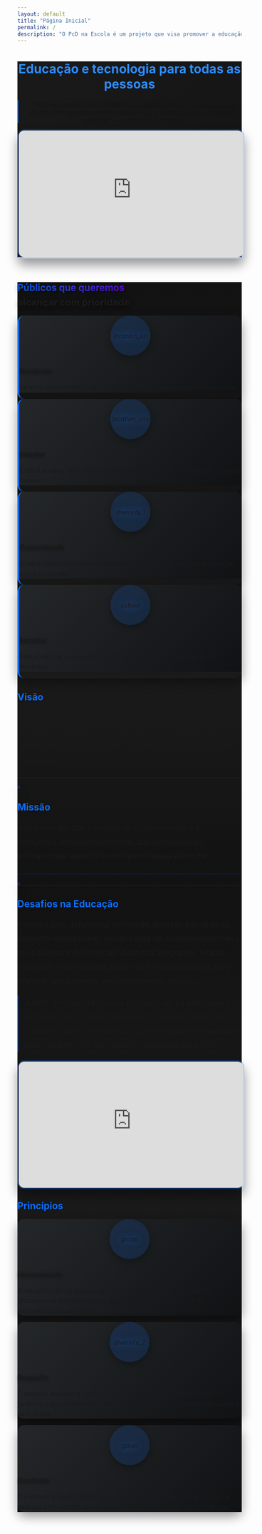 ```yaml
---
layout: default
title: "Página Inicial"
permalink: /
description: "O PcD na Escola é um projeto que visa promover a educação e tecnologia para todas as pessoas, com foco na acessibilidade e inclusão de pessoas com deficiência."
---
```

<header class="py-5" role="banner" style="background: linear-gradient(145deg, #1a1a1a, #121212); border-bottom: 3px solid rgba(13,110,253,0.2);">
    <div class="container px-5">
        <div class="row gx-5 align-items-center justify-content-center">
            <div class="col-lg-8 col-xl-7 col-xxl-6">
                <div class="my-5 text-center text-xl-start">
                    <h1 class="display-3 fw-bold text-white mb-4" style="text-shadow: 0 1px 3px rgba(0,0,0,0.3);">
                        <span style="color: #2e8cff; display: block;">Educação e tecnologia para todas as pessoas</span>
                    </h1>
                    <p class="lead fw-normal text-white-50 mb-4" style="font-style: italic; border-left: 3px solid rgba(13,110,253,0.5); padding-left: 15px; text-shadow: 0 1px 2px rgba(0,0,0,0.3);">
                        "Para as pessoas sem deficiência, a tecnologia torna as coisas mais fáceis. Para as pessoas com deficiência, a tecnologia torna as coisas possíveis" — Mary Pat Rabanaugh
                    </p>
                </div>
            </div>
            <div class="col-xl-5 col-xxl-6 text-center" title="video">            
                <div style="position:relative;padding-top:56.25%;">
                    <iframe id="panda-7c9d8bd5-13eb-4732-b47d-6886351f4593" 
                            src="https://player-vz-480faebf-94f.tv.pandavideo.com.br/embed/?v=7c9d8bd5-13eb-4732-b47d-6886351f4593" 
                            style="border:none;position:absolute;top:0;left:0;border-radius:15px;box-shadow:0 15px 25px rgba(0,0,0,0.4); border: 3px solid rgba(13,110,253,0.3);" 
                            allow="accelerometer;gyroscope;autoplay;encrypted-media;picture-in-picture" 
                            allowfullscreen=true 
                            width="100%" 
                            height="100%" 
                            fetchpriority="high">
                    </iframe>
                </div>
            </div>
        </div>
    </div>
</header>

<section class="py-5" role="region" aria-labelledby="target-audiences" style="background: linear-gradient(to bottom, #121212, #1a1a1a);">
    <div class="container px-5">
        <h2 id="target-audiences" class="fw-bolder mb-5 text-center display-2" style="text-shadow: 0 2px 10px rgba(0,0,0,0.5);">
            <span class="text-gradient" style="background: linear-gradient(to right, #0d6efd, #6610f2); -webkit-background-clip: text; -webkit-text-fill-color: transparent;">Públicos que queremos</span>
            <span class="text-primary" style="display: block; margin-top: 0.5rem; font-weight: 800;">alcançar com prioridade</span>
        </h2>
        <div class="row gx-5 justify-content-center">
            <div class="col-lg-3 mb-5">
                <div class="card h-100 shadow border-0 bg-dark hover-lift" style="border-radius: 15px; transition: all 0.3s ease; box-shadow: 0 10px 25px rgba(0,0,0,0.4); overflow: hidden; border-left: 4px solid #0d6efd; transform: translateY(0); &:hover { transform: translateY(-10px); }">
                    <div class="card-body p-4 text-center" style="background: linear-gradient(135deg, #242729, #101214);">
                        <div style="width: 90px; height: 90px; margin: 0 auto 1.5rem; background: rgba(13,110,253,0.15); border-radius: 50%; display: flex; align-items: center; justify-content: center; box-shadow: 0 5px 15px rgba(0,0,0,0.3);">
                            <i class="material-icons text-primary fs-1" aria-hidden="true" style="filter: drop-shadow(0 0 8px rgba(13,110,253,0.7));">location_on</i>
                        </div>
                        <h3 class="fw-bold text-white h4" style="margin-bottom: 1rem; text-shadow: 0 2px 5px rgba(0,0,0,0.3);">Nordeste</h3>
                        <p class="text-white-50 mb-0" style="line-height: 1.6;">Há mais pessoas com deficiência fora da escola do que a média nacional.</p>
                    </div>
                </div>
            </div>
            <div class="col-lg-3 mb-5">
                <div class="card h-100 shadow border-0 bg-dark hover-lift" style="border-radius: 15px; transition: all 0.3s ease; box-shadow: 0 10px 25px rgba(0,0,0,0.4); overflow: hidden; border-left: 4px solid #0d6efd; transform: translateY(0); &:hover { transform: translateY(-10px); }">
                    <div class="card-body p-4 text-center" style="background: linear-gradient(135deg, #242729, #101214);">
                        <div style="width: 90px; height: 90px; margin: 0 auto 1.5rem; background: rgba(13,110,253,0.15); border-radius: 50%; display: flex; align-items: center; justify-content: center; box-shadow: 0 5px 15px rgba(0,0,0,0.3);">
                            <i class="material-icons text-primary fs-1" aria-hidden="true" style="filter: drop-shadow(0 0 8px rgba(13,110,253,0.7));">location_city</i>
                        </div>
                        <h3 class="fw-bold text-white h4" style="margin-bottom: 1rem; text-shadow: 0 2px 5px rgba(0,0,0,0.3);">Interior</h3>
                        <p class="text-white-50 mb-0" style="line-height: 1.6;">É difícil acessar informações especializadas porque fica longe dos grandes centros.</p>
                    </div>
                </div>
            </div>
            <div class="col-lg-3 mb-5">
                <div class="card h-100 shadow border-0 bg-dark hover-lift" style="border-radius: 15px; transition: all 0.3s ease; box-shadow: 0 10px 25px rgba(0,0,0,0.4); overflow: hidden; border-left: 4px solid #0d6efd; transform: translateY(0); &:hover { transform: translateY(-10px); }">
                    <div class="card-body p-4 text-center" style="background: linear-gradient(135deg, #242729, #101214);">
                        <div style="width: 90px; height: 90px; margin: 0 auto 1.5rem; background: rgba(13,110,253,0.15); border-radius: 50%; display: flex; align-items: center; justify-content: center; box-shadow: 0 5px 15px rgba(0,0,0,0.3);">
                            <i class="material-icons text-primary fs-1" aria-hidden="true" style="filter: drop-shadow(0 0 8px rgba(13,110,253,0.7));">diversity_1</i>
                        </div>
                        <h3 class="fw-bold text-white h4" style="margin-bottom: 1rem; text-shadow: 0 2px 5px rgba(0,0,0,0.3);">Comunidade</h3>
                        <p class="text-white-50 mb-0" style="line-height: 1.6;">O capacitismo acontece em todos os lugares e combater isso precisa de ações conjuntas.</p>
                    </div>
                </div>
            </div>
            <div class="col-lg-3 mb-5">
                <div class="card h-100 shadow border-0 bg-dark hover-lift" style="border-radius: 15px; transition: all 0.3s ease; box-shadow: 0 10px 25px rgba(0,0,0,0.4); overflow: hidden; border-left: 4px solid #0d6efd; transform: translateY(0); &:hover { transform: translateY(-10px); }">
                    <div class="card-body p-4 text-center" style="background: linear-gradient(135deg, #242729, #101214);">
                        <div style="width: 90px; height: 90px; margin: 0 auto 1.5rem; background: rgba(13,110,253,0.15); border-radius: 50%; display: flex; align-items: center; justify-content: center; box-shadow: 0 5px 15px rgba(0,0,0,0.3);">
                            <i class="material-icons text-primary fs-1" aria-hidden="true" style="filter: drop-shadow(0 0 8px rgba(13,110,253,0.7));">school</i>
                        </div>
                        <h3 class="fw-bold text-white h4" style="margin-bottom: 1rem; text-shadow: 0 2px 5px rgba(0,0,0,0.3);">Escolas</h3>
                        <p class="text-white-50 mb-0" style="line-height: 1.6;">Para colaborar com a comunidade escolar, docentes, estudantes e familiares.</p>
                    </div>
                </div>
            </div>
        </div>
    </div>
</section>

<section class="py-5" role="region" aria-labelledby="vision-mission" style="background: linear-gradient(to bottom, #1a1a1a, #121212); border-top: 1px solid rgba(255,255,255,0.05);">
    <div class="container px-5">
        <div class="row gx-5 mb-5">
            <div class="col-lg-6">
                <div class="position-relative mb-5">
                    <h2 id="vision" class="fw-bolder mb-3 display-6" style="color: #0d6efd; text-shadow: 0 2px 5px rgba(0,0,0,0.3);">Visão</h2>
                    <p class="lead fw-normal text-muted mb-4" style="line-height: 1.8; font-size: 1.1rem; border-bottom: 1px solid rgba(13,110,253,0.2); padding-bottom: 1.5rem;">
                        Queremos ser um lugar excelente para compartilhar conteúdo sobre educação, tecnologia e acessibilidade, ajudando na formação crítica e histórica de pessoas com deficiência.
                    </p>
                    <img class="img-fluid rounded-3" 
                         src="https://media.istockphoto.com/id/474967218/photo/portrait-of-boy-sitting-in-wheelchair-at-library.jpg?s=612x612&w=0&k=20&c=-awiQc39xdn0XlMrOgfWhyjBcNnYh-I8HnEIf3cvnwg=" 
                         alt="" 
                         aria-hidden="true"
                         style="box-shadow: 0 15px 25px rgba(0,0,0,0.4); border: 3px solid rgba(13,110,253,0.2); transition: transform 0.3s ease; &:hover { transform: scale(1.02); }">
                </div>
            </div>
            <div class="col-lg-6">
                <div class="position-relative">
                    <h2 id="mission" class="fw-bolder mb-3 display-6" style="color: #0d6efd; text-shadow: 0 2px 5px rgba(0,0,0,0.3);">Missão</h2>
                    <p class="lead fw-normal text-muted mb-4" style="line-height: 1.8; font-size: 1.1rem; border-bottom: 1px solid rgba(13,110,253,0.2); padding-bottom: 1.5rem;">
                        Queremos facilitar o acesso ao conhecimento e à tecnologia, independentemente das necessidades educacionais específicas de quem deseja aprender.
                    </p>
                    <img class="img-fluid rounded-3" 
                         src="https://media.istockphoto.com/id/1323184150/photo/her-disability-doesnt-stop-her-from-being-a-successful-businesswoman.jpg?s=612x612&w=0&k=20&c=qnr9GU2wt_XrikxPbYin89x6tAzSpcgfhUBXOTG4_FQ=" 
                         alt="" 
                         aria-hidden="true"
                         style="box-shadow: 0 15px 25px rgba(0,0,0,0.4); border: 3px solid rgba(13,110,253,0.2); transition: transform 0.3s ease; &:hover { transform: scale(1.02); }">
                </div>
            </div>
        </div>
    </div>
</section>

<section class="py-5" role="region" aria-labelledby="challenges" style="background: linear-gradient(to bottom, #121212, #1a1a1a); border-top: 1px solid rgba(255,255,255,0.05);">
    <div class="container px-5">
        <div class="row gx-5 align-items-center">
            <div class="col-lg-6">
                <h2 id="challenges" class="fw-bolder mb-3 display-6" style="color: #0d6efd; text-shadow: 0 2px 5px rgba(0,0,0,0.3);">Desafios na Educação</h2>
                <p class="lead fw-normal text-muted mb-4" style="line-height: 1.8; font-size: 1.1rem;">
                    Pessoas com deficiência enfrentam diversas barreiras no ambiente educacional, desde a falta de acessibilidade física até a ausência de materiais didáticos adaptados. Muitas escolas e universidades ainda não estão preparadas para oferecer um ambiente verdadeiramente inclusivo.
                </p>
                <p class="lead fw-normal text-muted" style="line-height: 1.8; font-size: 1.1rem; border-left: 3px solid rgba(13,110,253,0.3); padding-left: 15px;">
                    A falta de capacitação dos profissionais da educação e a escassez de recursos tecnológicos assistivos também são obstáculos significativos que precisam ser superados para garantir uma educação de qualidade para todos.
                </p>
            </div>
            <div class="col-lg-6">
                <div style="position:relative;padding-top:56.25%;">
                    <iframe id="panda-25f13c60-bac7-45a9-be54-d519419335b7" 
                            src="https://player-vz-480faebf-94f.tv.pandavideo.com.br/embed/?v=25f13c60-bac7-45a9-be54-d519419335b7" 
                            style="border:none;position:absolute;top:0;left:0;border-radius:15px;box-shadow:0 15px 25px rgba(0,0,0,0.4); border: 3px solid rgba(13,110,253,0.3);" 
                            allow="accelerometer;gyroscope;autoplay;encrypted-media;picture-in-picture" 
                            allowfullscreen=true 
                            width="100%" 
                            height="100%" 
                            fetchpriority="high">
                    </iframe>
                </div>
            </div>
        </div>
    </div>
</section>

<section class="py-5" role="region" aria-labelledby="principles" style="background: linear-gradient(to bottom, #1a1a1a, #121212); border-top: 1px solid rgba(255,255,255,0.05);">
    <div class="container px-5">
        <h2 id="principles" class="fw-bolder mb-5 text-center" style="color: #0d6efd; text-shadow: 0 2px 5px rgba(0,0,0,0.3);">Princípios</h2>
        <div class="row gx-5 justify-content-center">
            <div class="col-lg-4 mb-5">
                <div class="card h-100 shadow border-0 bg-dark" style="border-radius: 15px; transition: all 0.3s ease; box-shadow: 0 10px 25px rgba(0,0,0,0.4); transform: translateY(0); &:hover { transform: translateY(-10px); }">
                    <div class="card-body p-4 text-center" style="background: linear-gradient(135deg, #242729, #101214); border-radius: 15px;">
                        <div style="width: 90px; height: 90px; margin: 0 auto 1.5rem; background: rgba(13,110,253,0.15); border-radius: 50%; display: flex; align-items: center; justify-content: center; box-shadow: 0 5px 15px rgba(0,0,0,0.3);">
                            <i class="material-icons text-primary mb-3 fs-1" aria-hidden="true" style="filter: drop-shadow(0 0 8px rgba(13,110,253,0.7));">group</i>
                        </div>
                        <h3 class="fw-bold text-white h4" style="margin-bottom: 1rem; text-shadow: 0 2px 5px rgba(0,0,0,0.3);">Humanidade</h3>
                        <p class="text-white-50 mb-0" style="line-height: 1.6;">A naturalização da pessoa com deficiência enquanto ser humano, afastando-se por completo do padrão que tende a extremos de inferioridade e superação.</p>
                    </div>
                </div>
            </div>
            <div class="col-lg-4 mb-5">
                <div class="card h-100 shadow border-0 bg-dark" style="border-radius: 15px; transition: all 0.3s ease; box-shadow: 0 10px 25px rgba(0,0,0,0.4); transform: translateY(0); &:hover { transform: translateY(-10px); }">
                    <div class="card-body p-4 text-center" style="background: linear-gradient(135deg, #242729, #101214); border-radius: 15px;">
                        <div style="width: 90px; height: 90px; margin: 0 auto 1.5rem; background: rgba(13,110,253,0.15); border-radius: 50%; display: flex; align-items: center; justify-content: center; box-shadow: 0 5px 15px rgba(0,0,0,0.3);">
                            <i class="material-icons text-primary mb-3 fs-1" aria-hidden="true" style="filter: drop-shadow(0 0 8px rgba(13,110,253,0.7));">diversity_2</i>
                        </div>
                        <h3 class="fw-bold text-white h4" style="margin-bottom: 1rem; text-shadow: 0 2px 5px rgba(0,0,0,0.3);">Respeito</h3>
                        <p class="text-white-50 mb-0" style="line-height: 1.6;">O respeito absoluto e incondicional a laicidade e aos valores políticos, jurídicos e sociais do Estado Democrático de Direito na abordagem sobre a deficiência.</p>
                    </div>
                </div>
            </div>
            <div class="col-lg-4 mb-5">
                <div class="card h-100 shadow border-0 bg-dark" style="border-radius: 15px; transition: all 0.3s ease; box-shadow: 0 10px 25px rgba(0,0,0,0.4); transform: translateY(0); &:hover { transform: translateY(-10px); }">
                    <div class="card-body p-4 text-center" style="background: linear-gradient(135deg, #242729, #101214); border-radius: 15px;">
                        <div style="width: 90px; height: 90px; margin: 0 auto 1.5rem; background: rgba(13,110,253,0.15); border-radius: 50%; display: flex; align-items: center; justify-content: center; box-shadow: 0 5px 15px rgba(0,0,0,0.3);">
                            <i class="material-icons text-primary mb-3 fs-1" aria-hidden="true" style="filter: drop-shadow(0 0 8px rgba(13,110,253,0.7));">gavel</i>
                        </div>
                        <h3 class="fw-bold text-white h4" style="margin-bottom: 1rem; text-shadow: 0 2px 5px rgba(0,0,0,0.3);">Combate</h3>
                        <p class="text-white-50 mb-0" style="line-height: 1.6;">O combate ao preconceito inclusive entre as diferentes comunidades de pessoas com deficiência e a equivocada hierarquização de deficiências.</p>
                    </div>
                </div>
            </div>
        </div>
    </div>
</section>

